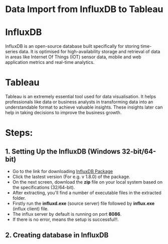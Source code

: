 # Data Import from InfluxDB to Tableau
# InfluxDB

InfluxDB is an open-source database built specifically for storing time-series data. It is optimised for high-availability storage and retrieval of data in areas like Internet Of Things (IOT) sensor data, mobile and web application metrics and real-time analytics.

# Tableau
Tableau is an extremely essential tool used for data visualisation. It helps professionals like data or business analysts in transforming data into an understandable format to achieve valuable insights. These insights later can help in taking decisions to improve the business growth.

# Steps:
## 1. Setting Up the InfluxDB (Windows 32-bit/64-bit)
* Go to the link for downloading [InfluxDB Package](https://portal.influxdata.com/downloads/)
* Click the lastest version (For e.g. v 1.8.0) of the package.
* On the next screen, download the **zip** file on your local system based on the specifications (32/64-bit). 
* After extracting, you'll find a number of executable files in the extracted folder.
* Firstly run the **influxd.exe** (source server) file followed by **influx.exe** (influx client) file.
* The influx server by default is running on port **8086**.
* If there is no error, means the setup is successful!!.

## 2. Creating database in InfluxDB


